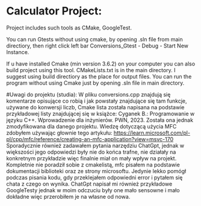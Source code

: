 # Calculator Project:
Project includes such tools as CMake, GoogleTest.

You can run Gtests without using cmake, by opening .sln file from main directiory, then right click
left bar Conversions_Gtest - Debug - Start New Instance.

If u have installed Cmake (min version 3.6.2) on your computer you can also
build project using this tool. CMakeLists.txt is in the main directory. I suggest using 
build directiory as the place for output files. You can run the program without using Cmake
just by opening .sln file in main directory.

#Uwagi do projektu (studia):
W pliku conversions.cpp znajdują się komentarze opisujące co robią i jak powstały znajdujące się tam funkcje,
używane do konwersji liczb, Cmake lista została napisana na podstawie przykładowej listy znajdującej się w książce:
Cyganek B.: Programowanie w języku C++. Wprowadzenie dla inżynierów. PWN, 2023. 
Została ona jednak zmodyfikowana dla danego projektu.
Wiedzę dotyczącą użycia MFC zdobyłem używając głownie tego artykułu:
https://learn.microsoft.com/pl-pl/cpp/mfc/reference/creating-an-mfc-application?view=msvc-170
Sporadycznie również zadawałem pytania narzędziu ChatGpt, jednak w większości jego odpowiedzi
były nie do końca trafne, nie działały na konkretnym przykładzie więc finalnie miał on mały wpływ na projekt.
Kompletnie nie poradził sobie z cmakelistą, mfc pisałem na podstawie dokumentacji biblioteki oraz ze strony
microsoftu. Jedynie lekko pomógł podczas pisania kodu, gdy przeklejałem odpowiedni error i pytałem się chata
z czego on wynika. ChatGpt napisał mi również przykładowe GoogleTesty jednak w moim odczuciu były one mało sensowne
i mało dokładne więc przerobiłem je na własne od nowa.
